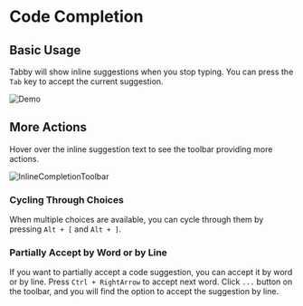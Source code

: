 # Code Completion

## Basic Usage

Tabby will show inline suggestions when you stop typing. You can press the `Tab` key to accept the current suggestion.

![Demo](https://tabbyml.github.io/tabby/img/demo.gif)

## More Actions

Hover over the inline suggestion text to see the toolbar providing more actions.

![InlineCompletionToolbar](../toolbar.png)

### Cycling Through Choices

When multiple choices are available, you can cycle through them by pressing `Alt + [` and `Alt + ]`.

### Partially Accept by Word or by Line

If you want to partially accept a code suggestion, you can accept it by word or by line. Press `Ctrl + RightArrow` to accept next word. Click `...` button on the toolbar, and you will find the option to accept the suggestion by line.
 
